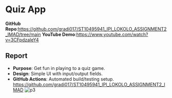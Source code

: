 # Quiz App  
**GitHub Repo**:https://github.com/gradi017/ST10495941_IPI_LOKOLO_ASSIGNMENT2_IMAD/tree/main
**YouTube Demo**:https://www.youtube.com/watch?v=3CFpdzaleY4  

## Report  
- **Purpose**: Get fun in playing to a quiz game.  
- **Design**: Simple UI with input/output fields.  
- **GitHub Actions**: Automated build/testing setup.  
https://github.com/gradi017/ST10495941_IPI_LOKOLO_ASSIGNMENT2_IMAD
![p3](https://github.com/user-attachments/assets/2de31563-9042-4572-b114-238c0b08702d)
